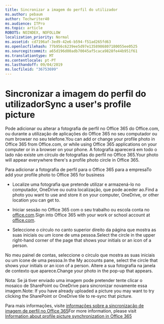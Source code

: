 ```yaml
---
title: Sincronizar a imagem do perfil do utilizador
ms.author: pebaum
author: Techwriter40
ms.audience: ITPro
ms.topic: article
ROBOTS: NOINDEX, NOFOLLOW
localization_priority: Normal
ms.assetid: cd7196af-3ed9-42e6-b594-f51ad265fd63
ms.openlocfilehash: 77b956c6239ee5d97e1358986807180055ee0525
ms.sourcegitcommit: a65d196d00adb70045af5caca9828fe44b951f61
ms.translationtype: MT
ms.contentlocale: pt-PT
ms.lasthandoff: 09/04/2019
ms.locfileid: "36753699"
---
```

# <a name="sync-a-users-profile-picture"></a><span data-ttu-id="b7942-102">Sincronizar a imagem do perfil do utilizador</span><span class="sxs-lookup"><span data-stu-id="b7942-102">Sync a user's profile picture</span></span>

<span data-ttu-id="b7942-103">Pode adicionar ou alterar a fotografia de perfil no Office 365 do Office.com, ou durante a utilização de aplicações do Office 365 no seu computador ou num browser no seu telefone.</span><span class="sxs-lookup"><span data-stu-id="b7942-103">You can add or change your profile photo in Office 365 from Office.com, or while using Office 365 applications on your computer or in a browser on your phone.</span></span> <span data-ttu-id="b7942-104">A fotografia aparecerá em todo o lado não existe um círculo de fotografias do perfil no Office 365.</span><span class="sxs-lookup"><span data-stu-id="b7942-104">Your photo will appear everywhere there's a profile photo circle in Office 365.</span></span>

<span data-ttu-id="b7942-105">Para adicionar a fotografia de perfil para o Office 365 para a empresa</span><span class="sxs-lookup"><span data-stu-id="b7942-105">To add your profile photo to Office 365 for business</span></span>

- <span data-ttu-id="b7942-106">Localize uma fotografia que pretende utilizar e armazená-lo no computador, OneDrive ou outra localização, que pode aceder ao.</span><span class="sxs-lookup"><span data-stu-id="b7942-106">Find a photo you want to use and store it on your computer, OneDrive, or other location you can get to.</span></span>

- <span data-ttu-id="b7942-107">Iniciar sessão no Office 365 com o seu trabalho ou escola conta no [office.com](http://www.office.com).</span><span class="sxs-lookup"><span data-stu-id="b7942-107">Sign into Office 365 with your work or school account at [office.com](http://www.office.com).</span></span>

- <span data-ttu-id="b7942-108">Seleccione o círculo no canto superior direito da página que mostra as suas iniciais ou um ícone de uma pessoa.</span><span class="sxs-lookup"><span data-stu-id="b7942-108">Select the circle in the upper right-hand corner of the page that shows your initials or an icon of a person.</span></span>

<span data-ttu-id="b7942-109">No meu painel de contas, seleccione o círculo que mostra as suas iniciais ou um ícone de uma pessoa.</span><span class="sxs-lookup"><span data-stu-id="b7942-109">In the My accounts pane, select the circle that shows your initials or an icon of a person.</span></span> <span data-ttu-id="b7942-110">Altere a sua fotografia na janela de contexto que aparece.</span><span class="sxs-lookup"><span data-stu-id="b7942-110">Change your photo in the pop-up that appears.</span></span>

<span data-ttu-id="b7942-111">Nota: Se já tiver enviado uma imagem pode pretender tente clicar o mosaico de SharePoint ou OneDrive para sincronizar novamente essa imagem.</span><span class="sxs-lookup"><span data-stu-id="b7942-111">Note: If you have already uploaded a picture you may want to try clicking the SharePoint or OneDrive tile to re-sync that picture.</span></span>

<span data-ttu-id="b7942-112">Para mais informações, visite [informações sobre a sincronização de imagem de perfil no Office 365](https://support.office.com/article/information-about-profile-picture-synchronization-in-office-365-20594d76-d054-4af4-a660-401133e3d48a)</span><span class="sxs-lookup"><span data-stu-id="b7942-112">For more information, please visit [Information about profile picture synchronization in Office 365](https://support.office.com/article/information-about-profile-picture-synchronization-in-office-365-20594d76-d054-4af4-a660-401133e3d48a)</span></span>

